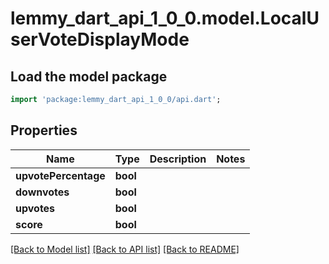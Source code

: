 # lemmy_dart_api_1_0_0.model.LocalUserVoteDisplayMode

## Load the model package
```dart
import 'package:lemmy_dart_api_1_0_0/api.dart';
```

## Properties
Name | Type | Description | Notes
------------ | ------------- | ------------- | -------------
**upvotePercentage** | **bool** |  | 
**downvotes** | **bool** |  | 
**upvotes** | **bool** |  | 
**score** | **bool** |  | 

[[Back to Model list]](../README.md#documentation-for-models) [[Back to API list]](../README.md#documentation-for-api-endpoints) [[Back to README]](../README.md)


